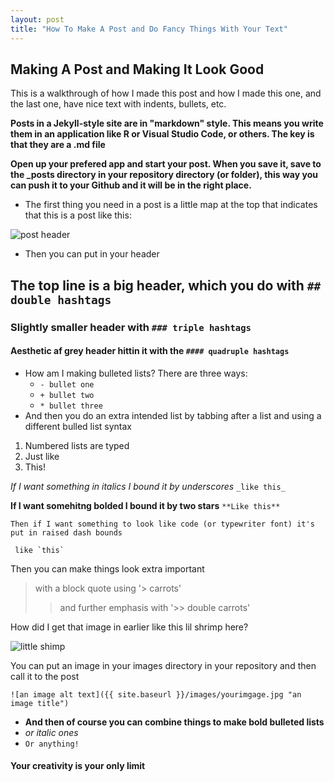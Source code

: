 ```yaml
---
layout: post
title: "How To Make A Post and Do Fancy Things With Your Text"
---
```


## Making A Post and Making It Look Good

This is a walkthrough of how I made this post and how I made this one, and the last one, have nice text with indents, bullets, etc. 

**Posts in a Jekyll-style site are in "markdown" style. This means you write them in an application like R or Visual Studio Code, or others. The key is that they are a .md file**

**Open up your prefered app and start your post. When you save it, save to the _posts directory in your repository directory (or folder), this way you can push it to your Github and it will be in the right place.**

- The first thing you need in a post is a little map at the top that indicates that this is a post like this:

![post header]({{github.com/meschedl/MESPutnam_Open_Lab_Notebook}}/images/post-header.jpg "post header")

- Then you can put in your header

## The top line is a big header, which you do with `## double hashtags`

### Slightly smaller header with `### triple hashtags`

#### Aesthetic af grey header hittin it with the `#### quadruple hashtags`

- How am I making bulleted lists? There are three ways:
    * `- bullet one`
    * `+ bullet two`
    * `* bullet three`
- And then you do an extra intended list by tabbing after a list and using a different bulled list syntax

1. Numbered lists are typed
2. Just like
3. This! 

_If I want something in italics I bound it by underscores_
`_like this_`

**If I want somehitng bolded I bound it by two stars**
`**Like this**`

`Then if I want something to look like code (or typewriter font) it's put in raised dash bounds`
```javasript
 like `this` 
 ```
Then you can make things look extra important
 > with a block quote using '> carrots' 
 >> and further emphasis with '>> double carrots'

How did I get that image in earlier like this lil shrimp here?

![little shimp]({{github.com/meschedl/MESPutnam_Open_Lab_Notebook}/images/invert.jpg "little shrimp")

You can put an image in your images directory in your repository and then call it to the post 

`![an image alt text]({{ site.baseurl }}/images/yourimgage.jpg "an image title")`

- **And then of course you can combine things to make bold bulleted lists**
- _or italic ones_
- `Or anything!`

#### Your creativity is your only limit 